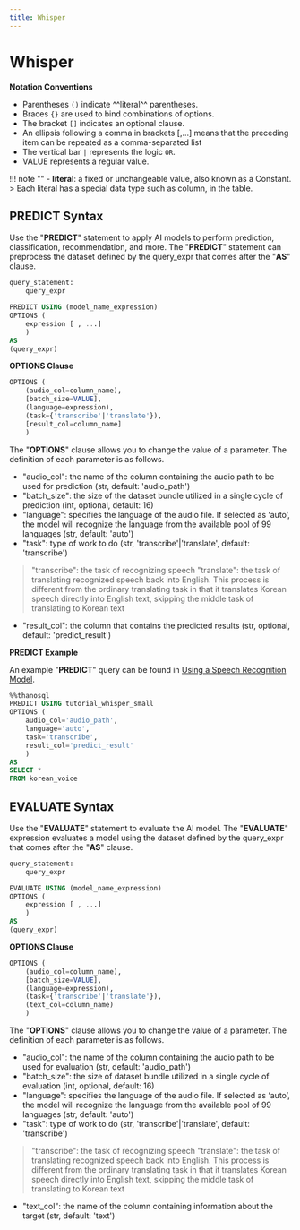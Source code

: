 ```yaml
---
title: Whisper
---
```


# __Whisper__

__Notation Conventions__

- Parentheses `()` indicate ^^literal^^ parentheses.
- Braces `{}` are used to bind combinations of options.
- The bracket `[]` indicates an optional clause.
- An ellipsis following a comma in brackets [,...] means that the preceding item can be repeated as a comma-separated list
- The vertical bar `|` represents the logic `OR`.
- VALUE represents a regular value.

!!! note ""
    - __literal__: a fixed or unchangeable value, also known as a Constant.
    > Each literal has a special data type such as column, in the table.

## __PREDICT Syntax__

Use the "__PREDICT__" statement to apply AI models to perform prediction, classification, recommendation, and more. The "__PREDICT__" statement can preprocess the dataset defined by the query_expr that comes after the "__AS__" clause.

```sql
query_statement:
    query_expr

PREDICT USING (model_name_expression)
OPTIONS (
    expression [ , ...]
    )
AS
(query_expr)
```

__OPTIONS Clause__

```sql
OPTIONS (
    (audio_col=column_name),
    [batch_size=VALUE],
    (language=expression),
    (task={'transcribe'|'translate'}),
    [result_col=column_name]
    )
```

The "__OPTIONS__" clause allows you to change the value of a parameter. The definition of each parameter is as follows.

- "audio_col": the name of the column containing the audio path to be used for prediction (str, default: 'audio_path')
- "batch_size": the size of the dataset bundle utilized in a single cycle of prediction (int, optional, default: 16)
- "language": specifies the language of the audio file. If selected as ‘auto’, the model will recognize the language from the available pool of 99 languages (str, default: 'auto')
- "task": type of work to do (str, 'transcribe'|'translate', default: 'transcribe')
> "transcribe": the task of recognizing speech
> "translate": the task of translating recognized speech back into English. This process is different from the ordinary translating task in that it translates Korean speech directly into English text, skipping the middle task of translating to Korean text
- "result_col": the column that contains the predicted results (str, optional, default: 'predict_result')


__PREDICT Example__

An example "__PREDICT__" query can be found in [Using a Speech Recognition Model](/en/tutorials/thanosql_ml/audio_recognition/speech_recognition2/).

```sql
%%thanosql
PREDICT USING tutorial_whisper_small
OPTIONS (
    audio_col='audio_path',
    language='auto',
    task='transcribe',
    result_col='predict_result'
    )
AS
SELECT *
FROM korean_voice
```

## __EVALUATE Syntax__

Use the "__EVALUATE__" statement to evaluate the AI model. The "__EVALUATE__" expression evaluates a model using the dataset defined by the query_expr that comes after the "__AS__" clause.

```sql
query_statement:
    query_expr

EVALUATE USING (model_name_expression)
OPTIONS (
    expression [ , ...]
    )
AS
(query_expr)
```

__OPTIONS Clause__

```sql
OPTIONS (
    (audio_col=column_name),
    [batch_size=VALUE],
    (language=expression),
    (task={'transcribe'|'translate'}),
    (text_col=column_name)
    )
```

The "__OPTIONS__" clause allows you to change the value of a parameter. The definition of each parameter is as follows.

- "audio_col": the name of the column containing the audio path to be used for evaluation (str, default: 'audio_path')
- "batch_size": the size of dataset bundle utilized in a single cycle of evaluation (int, optional, default: 16)
- "language": specifies the language of the audio file. If selected as ‘auto’, the model will recognize the language from the available pool of 99 languages (str, default: 'auto')
- "task": type of work to do (str, 'transcribe'|'translate', default: 'transcribe')
> "transcribe": the task of recognizing speech
> "translate": the task of translating recognized speech back into English. This process is different from the ordinary translating task in that it translates Korean speech directly into English text, skipping the middle task of translating to Korean text
- "text_col": the name of the column containing information about the target (str, default: 'text')
